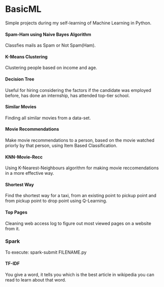 # BasicML
Simple projects during my self-learning of Machine Learning in Python.

#### Spam-Ham using Naive Bayes Algorithm
Classfies mails as Spam or Not Spam(Ham).

#### K-Means Clustering
Clustering people based on income and age.

#### Decision Tree
Useful for hiring considering the factors if the candidate was employed before, has done an internship, has attended top-tier school.

#### Similar Movies
Finding all similar movies from a data-set.

#### Movie Recommendations
Make movie recommendations to a person, based on the movie watched priorly by that person, using Item Based Classification.

#### KNN-Movie-Recc
Using K-Nearest-Neighbours algorithm for making movie reccomendations in a more effective way.

#### Shortest Way
Find the shortest way for a taxi, from an existing point to pickup point and from pickup point to drop point using Q-Learning.

#### Top Pages
Cleaning web access log to figure out most viewed pages on a website from it.

### Spark
To execute: spark-submit FILENAME.py 

#### TF-IDF
You give a word, it tells you which is the best article in wikipedia you can read to learn about that word.

